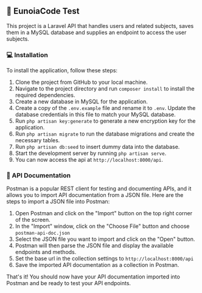 ## 🚀 EunoiaCode Test 
This project is a Laravel API that handles users and related subjects, saves them in a MySQL database and supplies an endpoint to access the user subjects. 

### 💻 Installation 

To install the application, follow these steps:

1.  Clone the project from GitHub to your local machine.
2.  Navigate to the project directory and run `composer install` to install the required dependencies.
3.  Create a new database in MySQL for the application.
4.  Create a copy of the `.env.example` file and rename it to `.env`. Update the database credentials in this file to match your MySQL database.
5.  Run `php artisan key:generate` to generate a new encryption key for the application.
6.  Run `php artisan migrate` to run the database migrations and create the necessary tables.
6.  Run `php artisan db:seed` to insert dummy data into the database.
7.  Start the development server by running `php artisan serve`.
9.  You can now access the api at `http://localhost:8000/api`.

### 🔬  API Documentation  
Postman is a popular REST client for testing and documenting APIs, and it allows you to import API documentation from a JSON file. 
Here are the steps to import a JSON file into Postman:

1.  Open Postman and click on the "Import" button on the top right corner of the screen.
2.  In the "Import" window, click on the "Choose File" button and choose `postman-api-doc.json` 
3.  Select the JSON file you want to import and click on the "Open" button.
4.  Postman will then parse the JSON file and display the available endpoints and methods.
5.  Set the base url in the collection settings to `http://localhost:8000/api` 
6.  Save the imported API documentation as a collection in Postman.

That's it! You should now have your API documentation imported into Postman and be ready to test your API endpoints.

